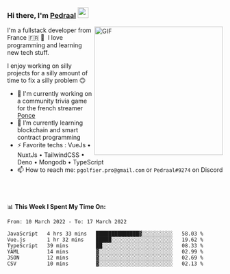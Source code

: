 ### Hi there, I'm <a href="https://pedraal.dev" target="_blank">Pedraal</a> <img src="https://media.giphy.com/media/hvRJCLFzcasrR4ia7z/giphy.gif" width="25px">
<img align="right" alt="GIF" src="https://pedraal.dev/avatar.png" width="300" height="300" />

I'm a fullstack developer from France 🇫🇷 🥖 &nbsp;I love programming and learning new
tech stuff.

I enjoy working on silly projects for a silly amount of time to fix a silly problem 🙃

- 🔭  I'm currently working on a community trivia game for the french streamer <a href="https://twitch.tv/ponce" target="_blank">Ponce</a>
- 🌱 I’m currently learning blockchain and smart contract programming
- ⚡ Favorite techs : VueJs &bull; NuxtJs &bull; TailwindCSS &bull; Deno &bull; Mongodb &bull; TypeScript
- 📫 How to reach me: `pgolfier.pro@gmail.com` or `Pedraal#9274` on Discord

<br>
<br>

📊 **This Week I Spent My Time On:**
<!--START_SECTION:waka-->

```text
From: 10 March 2022 - To: 17 March 2022

JavaScript   4 hrs 33 mins   ██████████████▓░░░░░░░░░░   58.03 %
Vue.js       1 hr 32 mins    █████░░░░░░░░░░░░░░░░░░░░   19.62 %
TypeScript   39 mins         ██░░░░░░░░░░░░░░░░░░░░░░░   08.33 %
YAML         14 mins         ▓░░░░░░░░░░░░░░░░░░░░░░░░   02.99 %
JSON         12 mins         ▓░░░░░░░░░░░░░░░░░░░░░░░░   02.69 %
CSV          10 mins         ▓░░░░░░░░░░░░░░░░░░░░░░░░   02.13 %
```

<!--END_SECTION:waka-->
